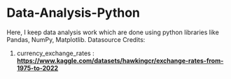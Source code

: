 # Data-Analysis-Python
Here, I keep data analysis work which are done using python libraries like Pandas, NumPy, Matplotlib.
Datasource Credits:
1. currency_exchange_rates : **https://www.kaggle.com/datasets/hawkingcr/exchange-rates-from-1975-to-2022**
